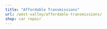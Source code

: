 ```yaml
---
title: "Affordable Transmissions"
url: /west-valley/affordable-transmissions/
shop: car repair
---
```

